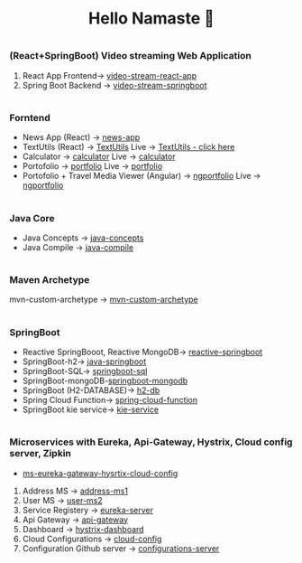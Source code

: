 # <p align="center"> Hello Namaste :pray: </p>
#
### (React+SpringBoot) Video streaming Web Application
1. React App Frontend-> [video-stream-react-app](https://github.com/tsmahur/video-stream-react-app)
2. Spring Boot Backend -> [video-stream-springboot](https://github.com/tsmahur/video-stream-springboot)
#
### Forntend
 - News App (React) -> [news-app](https://github.com/tsmahur/news-app)  
 - TextUtils (React) -> [TextUtils](https://github.com/tsmahur/TextUtils)  Live ->  [TextUtils - click here](https://tsmahur.github.io/TextUtils)
 - Calculator -> [calculator](https://github.com/tsmahur/calculator) Live -> [calculator](https://tsmahur.github.io/calculator/)
 - Portofolio -> [portfolio](https://github.com/tsmahur/portfolio)   Live -> [portfolio](https://tsmahur.github.io/portfolio/)
 - Portofolio + Travel Media Viewer (Angular) -> [ngportfolio](https://github.com/tsmahur/ngportfolio)   Live -> [ngportfolio](https://tsmahur.github.io/ngportfolio/)
#
### Java Core
- Java Concepts -> [java-concepts](https://github.com/tsmahur/java-concepts)
- Java Compile -> [java-compile](https://github.com/tsmahur/java-compile)
#
### Maven Archetype
mvn-custom-archetype -> [mvn-custom-archetype](https://github.com/tsmahur/mvn-custom-archetype)
#
### SpringBoot
 - Reactive SpringBooot, Reactive MongoDB-> [reactive-springboot](https://github.com/tsmahur/reactive-springboot)
 - SpringBoot-h2-> [java-springboot](https://github.com/tsmahur/java-springboot)
 - SpringBoot-SQL-> [springboot-sql](https://github.com/tsmahur/springboot-sql)
 - SpringBoot-mongoDB-[springboot-mongodb](https://github.com/tsmahur/springboot-mongodb)
 - SpringBoot (H2-DATABASE)-> [h2-db](https://github.com/tsmahur/h2-db)
 - Spring Cloud Function-> [spring-cloud-function](https://github.com/tsmahur/spring-cloud-function)
 - SpringBoot kie service-> [kie-service](https://github.com/tsmahur/kie-service)
#
### Microservices with Eureka, Api-Gateway, Hystrix, Cloud config server, Zipkin
   - [ms-eureka-gateway-hysrtix-cloud-config](https://github.com/tsmahur/ms-eureka-gateway-hysrtix-cloud-config)
1. Address MS -> [address-ms1](https://github.com/tsmahur/address-ms1)
2. User MS -> [user-ms2](https://github.com/tsmahur/user-ms2)
3. Service Registery -> [eureka-server](https://github.com/tsmahur/eureka-server)
4. Api Gateway -> [api-gateway](https://github.com/tsmahur/api-gateway)
5. Dashboard -> [hystrix-dashboard](https://github.com/tsmahur/hystrix-dashboard/)
6. Cloud Configurations -> [cloud-config](https://github.com/tsmahur/cloud-config)
7. Configuration Github server -> [configurations-server](https://github.com/tsmahur/configurations-server)
